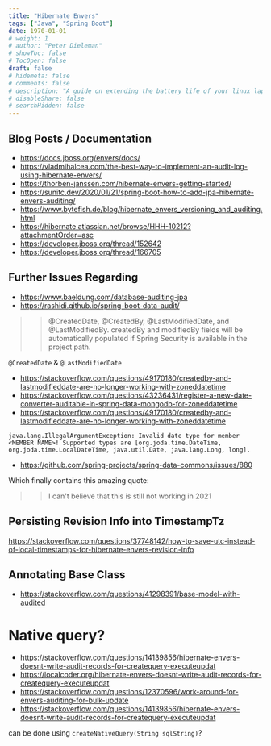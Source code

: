 ```yaml
---
title: "Hibernate Envers"
tags: ["Java", "Spring Boot"]
date: 1970-01-01
# weight: 1
# author: "Peter Dieleman"
# showToc: false
# TocOpen: false
draft: false
# hidemeta: false
# comments: false
# description: "A guide on extending the battery life of your linux laptop"
# disableShare: false
# searchHidden: false
---
```

## Blog Posts / Documentation

- <https://docs.jboss.org/envers/docs/>
- <https://vladmihalcea.com/the-best-way-to-implement-an-audit-log-using-hibernate-envers/>
- <https://thorben-janssen.com/hibernate-envers-getting-started/>
- <https://sunitc.dev/2020/01/21/spring-boot-how-to-add-jpa-hibernate-envers-auditing/>
- <https://www.bytefish.de/blog/hibernate_envers_versioning_and_auditing.html>
- <https://hibernate.atlassian.net/browse/HHH-10212?attachmentOrder=asc>
- <https://developer.jboss.org/thread/152642>
- <https://developer.jboss.org/thread/166705>

## Further Issues Regarding 

- <https://www.baeldung.com/database-auditing-jpa>
- <https://rashidi.github.io/spring-boot-data-audit/>

>> @CreatedDate, @CreatedBy, @LastModifiedDate, and @LastModifiedBy. createdBy and modifiedBy fields will be automatically populated if Spring Security is available in the project path. 

`@CreatedDate` & `@LastModifiedDate`

- <https://stackoverflow.com/questions/49170180/createdby-and-lastmodifieddate-are-no-longer-working-with-zoneddatetime>
- <https://stackoverflow.com/questions/43236431/register-a-new-date-converter-auditable-in-spring-data-mongodb-for-zoneddatetime>
- <https://stackoverflow.com/questions/49170180/createdby-and-lastmodifieddate-are-no-longer-working-with-zoneddatetime>

`java.lang.IllegalArgumentException: Invalid date type for member <MEMBER NAME>! Supported types are [org.joda.time.DateTime, org.joda.time.LocalDateTime, java.util.Date, java.lang.Long, long].`

- <https://github.com/spring-projects/spring-data-commons/issues/880>

Which finally contains this amazing quote:

>> I can't believe that this is still not working in 2021

## Persisting Revision Info into TimestampTz

<https://stackoverflow.com/questions/37748142/how-to-save-utc-instead-of-local-timestamps-for-hibernate-envers-revision-info>

## Annotating Base Class

- <https://stackoverflow.com/questions/41298391/base-model-with-audited>

# Native query?

- <https://stackoverflow.com/questions/14139856/hibernate-envers-doesnt-write-audit-records-for-createquery-executeupdat>
- <https://localcoder.org/hibernate-envers-doesnt-write-audit-records-for-createquery-executeupdat>
- <https://stackoverflow.com/questions/12370596/work-around-for-envers-auditing-for-bulk-update>
- <https://stackoverflow.com/questions/14139856/hibernate-envers-doesnt-write-audit-records-for-createquery-executeupdat>

can be done using `createNativeQuery(String sqlString)`?